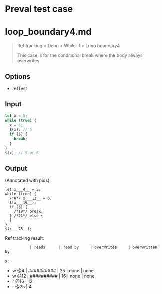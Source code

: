 # Preval test case

# loop_boundary4.md

> Ref tracking > Done > While-if > Loop boundary4
>
> This case is for the conditional break where the body always overwrites

## Options

- refTest

## Input

`````js filename=intro
let x = 5;
while (true) { 
  x = 6;
  $(x); // 6
  if ($) {
    break;
  }
}
$(x); // 5 or 6
`````

## Output

(Annotated with pids)

`````filename=intro
let x___4__ = 5;
while (true) {
  /*8*/ x___12__ = 6;
  $(x___16__);
  if ($) {
    /*19*/ break;
  } /*21*/ else {
  }
}
$(x___25__);
`````

Ref tracking result:

               | reads      | read by     | overWrites     | overwritten by
x:
  - w @4       | ########## | 25          | none           | none
  - w @12      | ########## | 16          | none           | none
  - r @16      | 12
  - r @25      | 4
